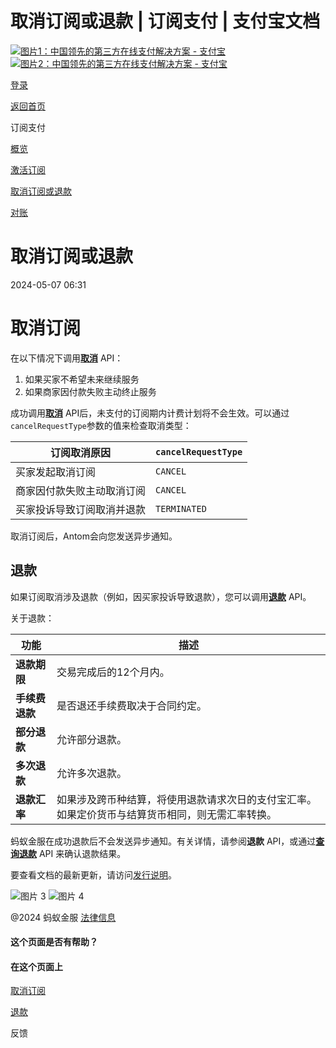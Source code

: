 取消订阅或退款 | 订阅支付 | 支付宝文档
===============================

[![图片1：中国领先的第三方在线支付解决方案 - 支付宝](https://ac.alipay.com/storage/2024/3/26/d66c43c0-440d-4c97-9976-f2028a2c8c5e.svg)![图片2：中国领先的第三方在线支付解决方案 - 支付宝](https://ac.alipay.com/storage/2024/3/26/a48bd336-aea0-4f16-bf83-616eacbb4434.svg)](/docs/zh_CN/)

[登录](https://global.alipay.com/ilogin/account_login.htm?goto=https%3A%2F%2Fglobal.alipay.com%2Fdocs%2Fac%2Fsubscriptionpay_en%2Fcancel_refund)

[返回首页](../../)

订阅支付

[概览](/docs/zh_CN/ac/subscriptionpay_en/overview)

[激活订阅](/docs/zh_CN/ac/subscriptionpay_en/activation?pageVersion=9)

[取消订阅或退款](/docs/zh_CN/ac/subscriptionpay_en/cancel_refund)

[对账](/docs/zh_CN/ac/subscriptionpay_en/reconcile)

取消订阅或退款
===================

2024-05-07 06:31

取消订阅
===================

在以下情况下调用[**取消**](https://global.alipay.com/docs/ac/ams/cancel_sub) API：

1.  如果买家不希望未来继续服务
2.  如果商家因付款失败主动终止服务

成功调用[**取消**](https://global.alipay.com/docs/ac/ams/cancel_sub) API后，未支付的订阅期内计费计划将不会生效。可以通过`cancelRequestType`参数的值来检查取消类型：

| **订阅取消原因** | `cancelRequestType` |
| --- | --- |
| 买家发起取消订阅 | `CANCEL` |
| 商家因付款失败主动取消订阅 | `CANCEL` |
| 买家投诉导致订阅取消并退款 | `TERMINATED` |

取消订阅后，Antom会向您发送异步通知。

退款
----

如果订阅取消涉及退款（例如，因买家投诉导致退款），您可以调用[**退款**](https://global.alipay.com/docs/ac/ams/refund_online) API。

关于退款：

| **功能** | **描述** |
| --- | --- |
| **退款期限** | 交易完成后的12个月内。 |
| **手续费退款** | 是否退还手续费取决于合同约定。 |
| **部分退款** | 允许部分退款。 |
| **多次退款** | 允许多次退款。 |
| **退款汇率** | 如果涉及跨币种结算，将使用退款请求次日的支付宝汇率。如果定价货币与结算货币相同，则无需汇率转换。 |

蚂蚁金服在成功退款后不会发送异步通知。有关详情，请参阅**退款** API，或通过[**查询退款**](https://global.alipay.com/docs/ac/ams/ir_online) API 来确认退款结果。

要查看文档的最新更新，请访问[发行说明](https://global.alipay.com/docs/releasenotes)。

![图片 3](https://ac.alipay.com/storage/2021/5/20/19b2c126-9442-4f16-8f20-e539b1db482a.png) ![图片 4](https://ac.alipay.com/storage/2021/5/20/e9f3f154-dbf0-455f-89f0-b3d4e0c14481.png)

@2024 蚂蚁金服 [法律信息](https://global.alipay.com/docs/ac/platform/membership)

#### 这个页面是否有帮助？

#### 在这个页面上

[取消订阅](#0Eyme "取消订阅")

[退款](#vRL3E "退款")

反馈